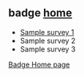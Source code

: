 ## badge [home](https://trbaker.github.io/badge)

- [Sample survey 1](surveys/index.html)
- Sample survey 2
- Sample survey 3

[Badge Home page](http://trbaker.github.io/badge)
